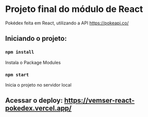 # Projeto final do módulo de React

Pokédex feita em React, utilizando a API https://pokeapi.co/

## Iniciando o projeto:
### `npm install`
Instala o Package Modules

### `npm start`
Inicia o projeto no servidor local

## Acessar o deploy: https://vemser-react-pokedex.vercel.app/
